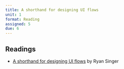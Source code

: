 ```yaml
---
title: A shorthand for designing UI flows
unit: 1
format: Reading
assigned: 5
due: 6
---
```


Readings
--------

- [A shorthand for designing UI flows](https://signalvnoise.com/posts/1926-a-shorthand-for-designing-ui-flows) by Ryan Singer
